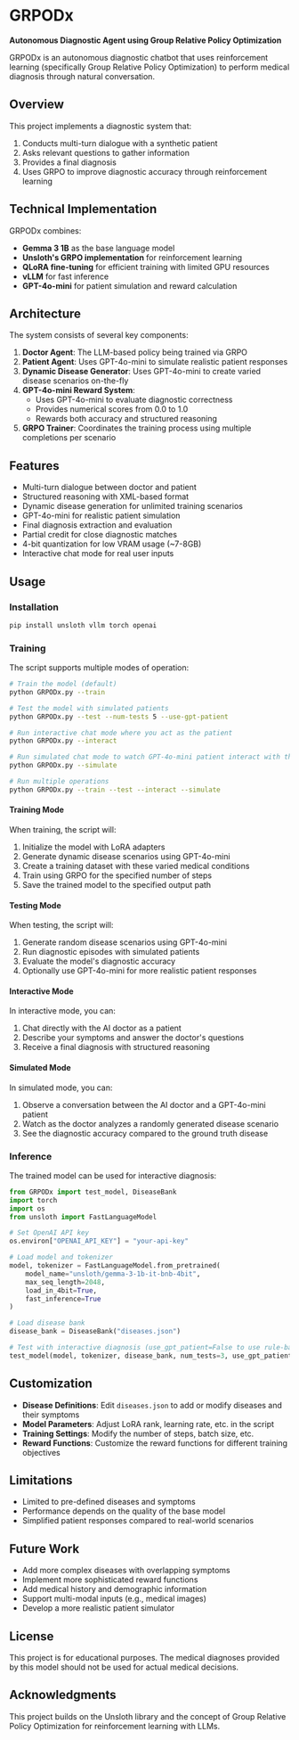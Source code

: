 # GRPODx

**Autonomous Diagnostic Agent using Group Relative Policy Optimization**

GRPODx is an autonomous diagnostic chatbot that uses reinforcement learning (specifically Group Relative Policy Optimization) to perform medical diagnosis through natural conversation.

## Overview

This project implements a diagnostic system that:

1. Conducts multi-turn dialogue with a synthetic patient
2. Asks relevant questions to gather information
3. Provides a final diagnosis
4. Uses GRPO to improve diagnostic accuracy through reinforcement learning

## Technical Implementation

GRPODx combines:

- **Gemma 3 1B** as the base language model
- **Unsloth's GRPO implementation** for reinforcement learning
- **QLoRA fine-tuning** for efficient training with limited GPU resources
- **vLLM** for fast inference
- **GPT-4o-mini** for patient simulation and reward calculation

## Architecture

The system consists of several key components:

1. **Doctor Agent**: The LLM-based policy being trained via GRPO
2. **Patient Agent**: Uses GPT-4o-mini to simulate realistic patient responses
3. **Dynamic Disease Generator**: Uses GPT-4o-mini to create varied disease scenarios on-the-fly
4. **GPT-4o-mini Reward System**:
   - Uses GPT-4o-mini to evaluate diagnostic correctness
   - Provides numerical scores from 0.0 to 1.0
   - Rewards both accuracy and structured reasoning
5. **GRPO Trainer**: Coordinates the training process using multiple completions per scenario

## Features

- Multi-turn dialogue between doctor and patient
- Structured reasoning with XML-based format
- Dynamic disease generation for unlimited training scenarios
- GPT-4o-mini for realistic patient simulation
- Final diagnosis extraction and evaluation
- Partial credit for close diagnostic matches
- 4-bit quantization for low VRAM usage (~7-8GB)
- Interactive chat mode for real user inputs

## Usage

### Installation

```bash
pip install unsloth vllm torch openai
```

### Training

The script supports multiple modes of operation:

```bash
# Train the model (default)
python GRPODx.py --train

# Test the model with simulated patients
python GRPODx.py --test --num-tests 5 --use-gpt-patient

# Run interactive chat mode where you act as the patient
python GRPODx.py --interact

# Run simulated chat mode to watch GPT-4o-mini patient interact with the doctor
python GRPODx.py --simulate

# Run multiple operations
python GRPODx.py --train --test --interact --simulate
```

#### Training Mode
When training, the script will:
1. Initialize the model with LoRA adapters
2. Generate dynamic disease scenarios using GPT-4o-mini
3. Create a training dataset with these varied medical conditions
4. Train using GRPO for the specified number of steps
5. Save the trained model to the specified output path

#### Testing Mode
When testing, the script will:
1. Generate random disease scenarios using GPT-4o-mini
2. Run diagnostic episodes with simulated patients
3. Evaluate the model's diagnostic accuracy
4. Optionally use GPT-4o-mini for more realistic patient responses

#### Interactive Mode
In interactive mode, you can:
1. Chat directly with the AI doctor as a patient
2. Describe your symptoms and answer the doctor's questions
3. Receive a final diagnosis with structured reasoning

#### Simulated Mode
In simulated mode, you can:
1. Observe a conversation between the AI doctor and a GPT-4o-mini patient
2. Watch as the doctor analyzes a randomly generated disease scenario
3. See the diagnostic accuracy compared to the ground truth disease

### Inference

The trained model can be used for interactive diagnosis:

```python
from GRPODx import test_model, DiseaseBank
import torch
import os
from unsloth import FastLanguageModel

# Set OpenAI API key
os.environ["OPENAI_API_KEY"] = "your-api-key"

# Load model and tokenizer
model, tokenizer = FastLanguageModel.from_pretrained(
    model_name="unsloth/gemma-3-1b-it-bnb-4bit",
    max_seq_length=2048,
    load_in_4bit=True,
    fast_inference=True
)

# Load disease bank
disease_bank = DiseaseBank("diseases.json")

# Test with interactive diagnosis (use_gpt_patient=False to use rule-based patient if no API key)
test_model(model, tokenizer, disease_bank, num_tests=3, use_gpt_patient=True)
```

## Customization

- **Disease Definitions**: Edit `diseases.json` to add or modify diseases and their symptoms
- **Model Parameters**: Adjust LoRA rank, learning rate, etc. in the script
- **Training Settings**: Modify the number of steps, batch size, etc.
- **Reward Functions**: Customize the reward functions for different training objectives

## Limitations

- Limited to pre-defined diseases and symptoms 
- Performance depends on the quality of the base model
- Simplified patient responses compared to real-world scenarios

## Future Work

- Add more complex diseases with overlapping symptoms
- Implement more sophisticated reward functions
- Add medical history and demographic information
- Support multi-modal inputs (e.g., medical images)
- Develop a more realistic patient simulator

## License

This project is for educational purposes. The medical diagnoses provided by this model should not be used for actual medical decisions.

## Acknowledgments

This project builds on the Unsloth library and the concept of Group Relative Policy Optimization for reinforcement learning with LLMs.